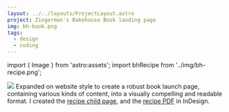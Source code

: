 ```yaml
---
layout: ../../layouts/ProjectLayout.astro
project: Zingerman's Bakehouse Book landing page
img: bh-book.png
tags:
  - design
  - coding
---
```


import { Image } from 'astro:assets';
import bhRecipe from '../img/bh-recipe.png';

<Image src={bhRecipe}>
Expanded on website style to create a robust book launch page, containing various kinds of content, into a visually compelling and readable format. I created the <a href="https://www.zingermansbakehouse.com/book/tunisian-orange-olive-oil-cake/" target="_blank" rel="noopener">recipe child page</a>, and the <a href="https://www.zingermansbakehouse.com/app/uploads/2018/04/Zingermans_Bakehouse-Olive_Oil_Cake.pdf" target="_blank" rel="noopener">recipe PDF</a> in InDesign.
